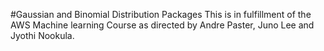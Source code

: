 #Gaussian and Binomial Distribution Packages
This is in fulfillment of the AWS Machine learning Course as directed by Andre Paster, Juno Lee and Jyothi Nookula.

